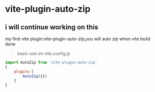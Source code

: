 # vite-plugin-auto-zip

## i will continue working on this 

my first vite plugin:vite-plugin-auto-zip,you will auto zip when vite build done

> basic use on vite.config.js

```javascript
import AutoZip from 'vite-plugin-auto-zip'
{
    plugins:[
        AutoZip({})
    ]
}
```
